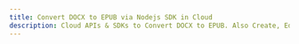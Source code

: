 ---title: Convert DOCX to EPUB via Nodejs SDK in Clouddescription: Cloud APIs & SDKs to Convert DOCX to EPUB. Also Create, Edit & Render Microsoft Word & OpenOffice documents in the Cloud.---